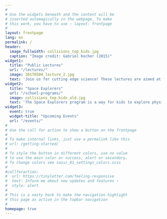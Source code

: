 ```yaml
---
#
# Use the widgets beneath and the content will be
# inserted automagically in the webpage. To make
# this work, you have to use › layout: frontpage
#
layout: frontpage
lang: en
permalink: /
header:
  image_fullwidth: collisions_top_kids.jpg
  caption: "Image credit: Gabriel Kocher (2015)"
widget1:
  title: "Public Lectures"
  url: "/lectures/"
  image: 20170504_lecture_2.jpg
  text: 'Join us for cutting edge science! These lectures are aimed at anyone who wants to learn more about current physics topics - no science background is necessary. Whether you are a long-time science enthusiast, or have developed a new interest in physics, we invite you to join us to learn about cutting edge science from the experts doing the research!'
widget2:
  title: "Space Explorers"
  url: "/school-programs/"
  image: collisions_top_kids_old.jpg
  text: 'The Space Explorers program is a way for kids to explore physics in fun, self-contained, and hands-on modules. Pairs of volunteers visit local classrooms around 5 times over the course of a school year, giving primary school kids a chance to get to know a physicist, while doing educational activities.'
widget3:
  event: true
  widget-title: "Upcoming Events"
  url: "/events/"
#
# Use the call for action to show a button on the frontpage
#
# To make internal links, just use a permalink like this
# url: /getting-started/
#
# To style the button in different colors, use no value
# to use the main color or success, alert or secondary.
# To change colors see sass/_01_settings_colors.scss
#
#callforaction:
#  url: https://tinyletter.com/feeling-responsive
#  text: Inform me about new updates and features ›
#  style: alert
#
# This is a nasty hack to make the navigation highlight
# this page as active in the topbar navigation
#
homepage: true
---
```

